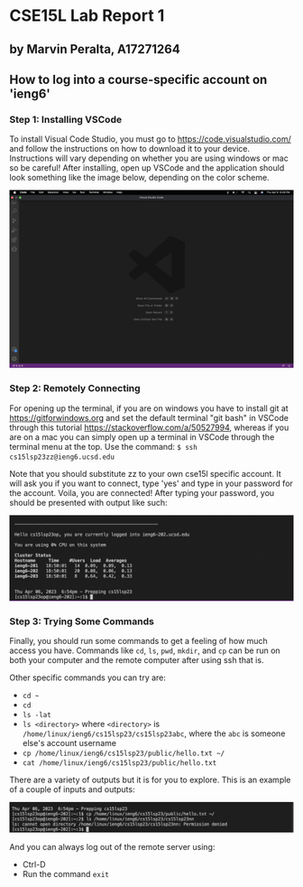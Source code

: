 # **CSE15L Lab Report 1**

## by Marvin Peralta, A17271264

## **How to log into a course-specific account on 'ieng6'**

### **Step 1: Installing VSCode**

To install Visual Code Studio, you must go to https://code.visualstudio.com/ and follow the instructions on how to download it to your device. Instructions will vary depending on whether you are using windows or mac so be careful! After installing, open up VSCode and the application should look something like the image below, depending on the color scheme.

![Image](VSCode_Startup.png)

### **Step 2: Remotely Connecting**

For opening up the terminal, if you are on windows you have to install git at https://gitforwindows.org and set the default terminal "git bash" in VSCode through this tutorial https://stackoverflow.com/a/50527994, whereas if you are on a mac you can simply open up a terminal in  VSCode through the terminal menu at the top. Use the command:
`$ ssh cs15lsp23zz@ieng6.ucsd.edu`

Note that you should substitute zz to your own cse15l specific account. It will ask you if you want to connect, type 'yes' and type in your password for the account. Voila, you are connected! After typing your password, you should be presented with output like such:

![Image](Remote_Connection.png)

### **Step 3: Trying Some Commands**

Finally, you should run some commands to get a feeling of how much access you have. Commands like `cd`, `ls`, `pwd`, `mkdir`, and `cp` can be run on both your computer and the remote computer after using ssh that is.

Other specific commands you can try are:
* `cd ~`
* `cd`
* `ls -lat`
* `ls <directory>` where `<directory>` is `/home/linux/ieng6/cs15lsp23/cs15lsp23abc`, where the `abc` is someone else's account username
* `cp /home/linux/ieng6/cs15lsp23/public/hello.txt ~/`
* `cat /home/linux/ieng6/cs15lsp23/public/hello.txt`

There are a variety of outputs but it is for you to explore. This is an example of a couple of inputs and outputs:

![Image](Commands.png)

And you can always log out of the remote server using:
* Ctrl-D
* Run the command `exit`
